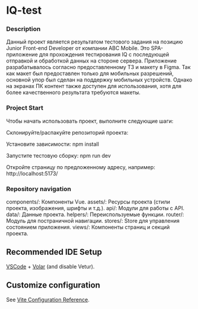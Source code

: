 # IQ-test

### Description

Данный проект является результатом тестового задания на позицию Junior Front-end Developer от компании ABC Mobile. Это SPA-приложение для прохождения тестирования IQ с последующей отправкой и обработкой данных на стороне сервера. Приложение разрабатывалось согласно предоставленному ТЗ и макету в Figma. Так как макет был предоставлен только для мобильных разрешений, основной упор был сделан на поддержку мобильных устройств. Однако на экранах ПК контент также доступен для использования, хотя для более качественного результата требуются макеты.

### Project Start

Чтобы начать использовать проект, выполните следующие шаги:

Склонируйте/распакуйте репозиторий проекта:

Установите зависимости:
npm install

Запустите тестовую сборку:
npm run dev

Откройте страницу по предложенному адресу, например:
http://localhost:5173/

### Repository navigation

components/: Компоненты Vue.
assets/: Ресурсы проекта (стили проекта, изображения, шрифты и т.д.).
api/: Модули для работы с API.
data/: Данные проекта.
helpers/: Переиспользуемые функции.
router/: Модуль для постраничной навигации.
stores/: Store для управления состоянием приложения.
views/: Компоненты страниц и секций проекта.

## Recommended IDE Setup

[VSCode](https://code.visualstudio.com/) + [Volar](https://marketplace.visualstudio.com/items?itemName=Vue.volar) (and disable Vetur).

## Customize configuration

See [Vite Configuration Reference](https://vitejs.dev/config/).
